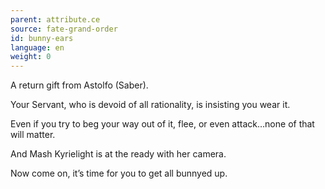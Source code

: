 ```yaml
---
parent: attribute.ce
source: fate-grand-order
id: bunny-ears
language: en
weight: 0
---
```


A return gift from Astolfo (Saber).

Your Servant, who is devoid of all rationality, is insisting you wear it.

Even if you try to beg your way out of it, flee, or even attack…none of that will matter.

And Mash Kyrielight is at the ready with her camera.

Now come on, it’s time for you to get all bunnyed up.
